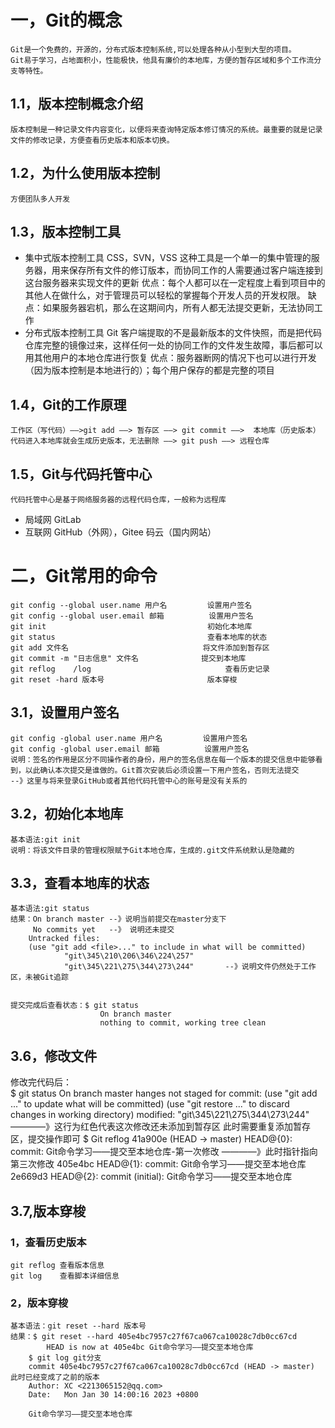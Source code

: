 # 一，Git的概念
    Git是一个免费的，开源的，分布式版本控制系统,可以处理各种从小型到大型的项目。
    Git易于学习，占地面积小，性能极快，他具有廉价的本地库，方便的暂存区域和多个工作流分支等特性。
## 1.1，版本控制概念介绍
    版本控制是一种记录文件内容变化，以便将来查询特定版本修订情况的系统。最重要的就是记录文件的修改记录，方便查看历史版本和版本切换。
## 1.2，为什么使用版本控制
    方便团队多人开发
## 1.3，版本控制工具
* 集中式版本控制工具
    CSS，SVN，VSS
    这种工具是一个单一的集中管理的服务器，用来保存所有文件的修订版本，而协同工作的人需要通过客户端连接到这台服务器来实现文件的更新
    优点：每个人都可以在一定程度上看到项目中的其他人在做什么，对于管理员可以轻松的掌握每个开发人员的开发权限。
    缺点：如果服务器宕机，那么在这期间内，所有人都无法提交更新，无法协同工作
* 分布式版本控制工具
    Git
    客户端提取的不是最新版本的文件快照，而是把代码仓库完整的镜像过来，这样任何一处的协同工作的文件发生故障，事后都可以用其他用户的本地仓库进行恢复
    优点：服务器断网的情况下也可以进行开发（因为版本控制是本地进行的）；每个用户保存的都是完整的项目

## 1.4，Git的工作原理
    工作区（写代码）——>git add ——> 暂存区 ——> git commit ——>  本地库（历史版本）代码进入本地库就会生成历史版本，无法删除 ——> git push ——> 远程仓库
## 1.5，Git与代码托管中心
    代码托管中心是基于网络服务器的远程代码仓库，一般称为远程库
* 局域网
    GitLab
* 互联网
    GitHub（外网），Gitee 码云（国内网站）
# 二，Git常用的命令
    git config --global user.name 用户名         设置用户签名
    git config --global user.email 邮箱          设置用户签名
    git init                                    初始化本地库
    git status                                  查看本地库的状态
    git add 文件名                              将文件添加到暂存区
    git commit -m "日志信息" 文件名              提交到本地库
    git reflog    /log                              查看历史记录
    git reset -hard 版本号                       版本穿梭
## 3.1，设置用户签名
    git config -global user.name 用户名         设置用户签名
    git config -global user.email 邮箱          设置用户签名
    说明：签名的作用是区分不同操作者的身份，用户的签名信息在每一个版本的提交信息中能够看到，以此确认本次提交是谁做的。Git首次安装后必须设置一下用户签名，否则无法提交
    --》这里与将来登录GitHub或者其他代码托管中心的账号是没有关系的
## 3.2，初始化本地库
    基本语法:git init
    说明：将该文件目录的管理权限赋予Git本地仓库，生成的.git文件系统默认是隐藏的
## 3.3，查看本地库的状态
    基本语法:git status
    结果：On branch master --》说明当前提交在master分支下
         No commits yet   --》 说明还未提交
        Untracked files:
        (use "git add <file>..." to include in what will be committed)
                "git\345\210\206\346\224\257"
                "git\345\221\275\344\273\244"       --》说明文件仍然处于工作区，未被Git追踪


    提交完成后查看状态：$ git status
                        On branch master
                        nothing to commit, working tree clean
## 3.6，修改文件
修改完代码后：  
    $ git status
    On branch master
        hanges not staged for commit:
        (use "git add <file>..." to update what will be committed)
        (use "git restore <file>..." to discard changes in working directory)
                modified:   "git\345\221\275\344\273\244"            ————》这行为红色代表这次修改还未添加到暂存区
    此时需要重复添加暂存区，提交操作即可
    $ Git reflog
    41a900e (HEAD -> master) HEAD@{0}: commit: Git命令学习——提交至本地仓库-第一次修改      ————》此时指针指向第三次修改
    405e4bc HEAD@{1}: commit: Git命令学习——提交至本地仓库
    2e669d3 HEAD@{2}: commit (initial): Git命令学习——提交至本地仓库
## 3.7,版本穿梭
### 1，查看历史版本
    git reflog 查看版本信息
    git log    查看脚本详细信息
### 2，版本穿梭
    基本语法：git reset --hard 版本号
    结果：$ git reset --hard 405e4bc7957c27f67ca067ca10028c7db0cc67cd
            HEAD is now at 405e4bc Git命令学习——提交至本地仓库
        $ git log git分支
        commit 405e4bc7957c27f67ca067ca10028c7db0cc67cd (HEAD -> master)     此时已经变成了之前的版本
        Author: XC <2213065152@qq.com>
        Date:   Mon Jan 30 14:00:16 2023 +0800

        Git命令学习——提交至本地仓库
